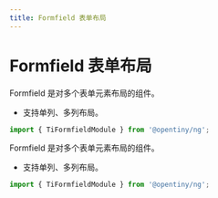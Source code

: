 ```yaml
---
title: Formfield 表单布局
---
```

# Formfield 表单布局

<div class="used-tiny">

Formfield 是对多个表单元素布局的组件。&nbsp;&nbsp;

+ 支持单列、多列布局。

```typescript
import { TiFormfieldModule } from '@opentiny/ng';
```

</div>

<div class="used-config">

Formfield 是对多个表单元素布局的组件。&nbsp;&nbsp;

+ 支持单列、多列布局。

```typescript
import { TiFormfieldModule } from '@opentiny/ng';
```
</div>
